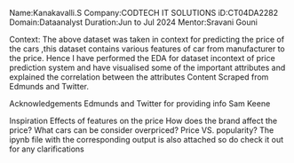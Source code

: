 Name:Kanakavalli.S
Company:CODTECH IT SOLUTIONS
iD:CT04DA2282
Domain:Dataanalyst
Duration:Jun to Jul 2024
Mentor:Sravani Gouni



Context:
The above dataset was taken in context for predicting the price of the cars ,this dataset contains various features of car from manufacturer to the price.
Hence I have performed the EDA for dataset incontext of price prediction system and have visualised some of the important attributes and explained the correlation between the attributes
Content
Scraped from Edmunds and Twitter.

Acknowledgements
Edmunds and Twitter for providing info
Sam Keene

Inspiration
Effects of features on the price
How does the brand affect the price?
What cars can be consider overpriced?
Price VS. popularity?
The ipynb file with the corresponding output is also attached so do check it out for any clarifications

